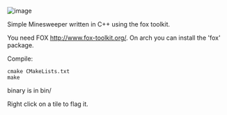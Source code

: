 ![image](https://danieljon.es/media/minesweep1.png)

Simple Minesweeper written in C++ using the fox toolkit.

You need FOX http://www.fox-toolkit.org/. On arch you can install the 'fox' package.

Compile:

```
cmake CMakeLists.txt
make
```

binary is in bin/

Right click on a tile to flag it.
